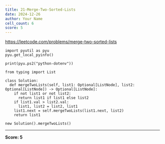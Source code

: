 ```yaml
---
title: 21-Merge-Two-Sorted-Lists
date: 2024-12-26
author: Your Name
cell_count: 6
score: 5
---
```


https://leetcode.com/problems/merge-two-sorted-lists


```
import pyutil as pyu
pyu.get_local_pyinfo()
```


```
print(pyu.ps2("python-dotenv"))
```


```
from typing import List
```


```
class Solution:
  def mergeTwoLists(self, list1: Optional[ListNode], list2: Optional[ListNode]) -> Optional[ListNode]:
    if not list1 or not list2:
      return list1 if list1 else list2
    if list1.val > list2.val:
      list1, list2 = list2, list1
    list1.next = self.mergeTwoLists(list1.next, list2)
    return list1
```


```
new Solution().mergeTwoLists()
```


---
**Score: 5**